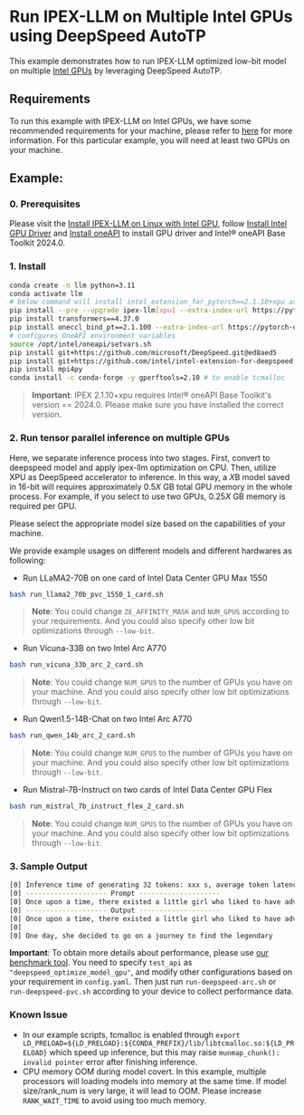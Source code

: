 # Run IPEX-LLM on Multiple Intel GPUs using DeepSpeed AutoTP

This example demonstrates how to run IPEX-LLM optimized low-bit model on multiple [Intel GPUs](../README.md) by leveraging DeepSpeed AutoTP.

## Requirements

To run this example with IPEX-LLM on Intel GPUs, we have some recommended requirements for your machine, please refer to [here](../README.md#recommended-requirements) for more information. For this particular example, you will need at least two GPUs on your machine.

## Example:

### 0. Prerequisites

Please visit the [Install IPEX-LLM on Linux with Intel GPU](https://ipex-llm.readthedocs.io/en/latest/doc/LLM/Quickstart/install_linux_gpu.html), follow [Install Intel GPU Driver](https://ipex-llm.readthedocs.io/en/latest/doc/LLM/Quickstart/install_linux_gpu.html#install-intel-gpu-driver) and [Install oneAPI](https://ipex-llm.readthedocs.io/en/latest/doc/LLM/Quickstart/install_linux_gpu.html#install-oneapi) to install GPU driver and Intel® oneAPI Base Toolkit 2024.0.

### 1. Install

```bash
conda create -n llm python=3.11
conda activate llm
# below command will install intel_extension_for_pytorch==2.1.10+xpu as default
pip install --pre --upgrade ipex-llm[xpu] --extra-index-url https://pytorch-extension.intel.com/release-whl/stable/xpu/us/
pip install transformers==4.37.0
pip install oneccl_bind_pt==2.1.100 --extra-index-url https://pytorch-extension.intel.com/release-whl/stable/xpu/us/
# configures OneAPI environment variables
source /opt/intel/oneapi/setvars.sh
pip install git+https://github.com/microsoft/DeepSpeed.git@ed8aed5
pip install git+https://github.com/intel/intel-extension-for-deepspeed.git@0eb734b
pip install mpi4py
conda install -c conda-forge -y gperftools=2.10 # to enable tcmalloc
```
> **Important**: IPEX 2.1.10+xpu requires Intel® oneAPI Base Toolkit's version == 2024.0. Please make sure you have installed the correct version.

### 2. Run tensor parallel inference on multiple GPUs

Here, we separate inference process into two stages. First, convert to deepspeed model and apply ipex-llm optimization on CPU. Then, utilize XPU as DeepSpeed accelerator to inference. In this way, a *X*B model saved in 16-bit will requires approximately 0.5*X* GB total GPU memory in the whole process. For example, if you select to use two GPUs, 0.25*X* GB memory is required per GPU.

Please select the appropriate model size based on the capabilities of your machine.

We provide example usages on different models and different hardwares as following:

- Run LLaMA2-70B on one card of Intel Data Center GPU Max 1550

```bash
bash run_llama2_70b_pvc_1550_1_card.sh
```

> **Note**: You could change `ZE_AFFINITY_MASK` and `NUM_GPUS` according to your requirements. And you could also specify other low bit optimizations through `--low-bit`.

- Run Vicuna-33B on two Intel Arc A770

```bash
bash run_vicuna_33b_arc_2_card.sh
```

> **Note**: You could change `NUM_GPUS` to the number of GPUs you have on your machine. And you could also specify other low bit optimizations through `--low-bit`.

- Run Qwen1.5-14B-Chat on two Intel Arc A770

```bash
bash run_qwen_14b_arc_2_card.sh
```

> **Note**: You could change `NUM_GPUS` to the number of GPUs you have on your machine. And you could also specify other low bit optimizations through `--low-bit`.

- Run Mistral-7B-Instruct on two cards of Intel Data Center GPU Flex

```bash
bash run_mistral_7b_instruct_flex_2_card.sh
```

> **Note**: You could change `NUM_GPUS` to the number of GPUs you have on your machine. And you could also specify other low bit optimizations through `--low-bit`.

### 3. Sample Output

```bash
[0] Inference time of generating 32 tokens: xxx s, average token latency is xxx ms/token.
[0] -------------------- Prompt --------------------
[0] Once upon a time, there existed a little girl who liked to have adventures. She wanted to go to places and meet new people, and have fun
[0] -------------------- Output --------------------
[0] Once upon a time, there existed a little girl who liked to have adventures. She wanted to go to places and meet new people, and have fun. She was a curious girl, and she loved to learn new things.
[0] 
[0] One day, she decided to go on a journey to find the legendary
```

**Important**: To obtain more details about performance, please use [our benchmark tool](https://github.com/intel-analytics/ipex-llm/tree/main/python/llm/dev/benchmark/all-in-one). You need to specify `test_api` as `"deepspeed_optimize_model_gpu"`, and modify other configurations based on your requirement in `config.yaml`. Then just run `run-deepspeed-arc.sh` or `run-deepspeed-pvc.sh` according to your device to collect performance data.

### Known Issue

- In our example scripts, tcmalloc is enabled through `export LD_PRELOAD=${LD_PRELOAD}:${CONDA_PREFIX}/lib/libtcmalloc.so:${LD_PRELOAD}` which speed up inference, but this may raise `munmap_chunk(): invalid pointer` error after finishing inference.
- CPU memory OOM during model covert. In this example, multiple processors will loading models into memory at the same time. If model size/rank_num is very large, it will lead to OOM. Please increase `RANK_WAIT_TIME` to avoid using too much memory.